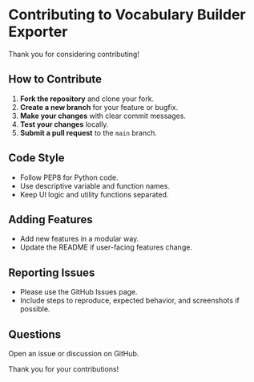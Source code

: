 # Contributing to Vocabulary Builder Exporter

Thank you for considering contributing!

## How to Contribute

1. **Fork the repository** and clone your fork.
2. **Create a new branch** for your feature or bugfix.
3. **Make your changes** with clear commit messages.
4. **Test your changes** locally.
5. **Submit a pull request** to the `main` branch.

## Code Style

- Follow PEP8 for Python code.
- Use descriptive variable and function names.
- Keep UI logic and utility functions separated.

## Adding Features

- Add new features in a modular way.
- Update the README if user-facing features change.

## Reporting Issues

- Please use the GitHub Issues page.
- Include steps to reproduce, expected behavior, and screenshots if possible.

## Questions

Open an issue or discussion on GitHub.

Thank you for your contributions!
